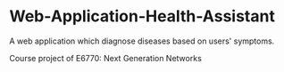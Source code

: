 # Web-Application-Health-Assistant
A web application which diagnose diseases based on users' symptoms. 

Course project of E6770: Next Generation Networks
